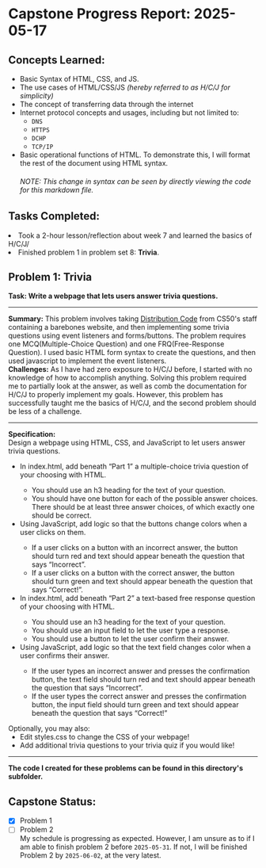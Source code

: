 # Capstone Progress Report: 2025-05-17

## Concepts Learned:
* Basic Syntax of HTML, CSS, and JS.
* The use cases of HTML/CSS/JS *(hereby referred to as H/C/J for simplicity)*
* The concept of transferring data through the internet
* Internet protocol concepts and usages, including but not limited to:
    - `DNS`
    - `HTTPS`
    - `DCHP`
    - `TCP/IP`
* Basic operational functions of HTML. To demonstrate this, I will format the rest of the document using HTML syntax. 
    <h6>NOTE: This change in syntax can be seen by directly viewing the code for this markdown file.

<h2>Tasks Completed: </h2>
 <li> Took a 2-hour lesson/reflection about week 7 and learned the basics of H/C/J/
 <li> Finished problem 1 in problem set 8: <b>Trivia</b>.

<h2>Problem 1: Trivia</h2>
 <b>Task: Write a webpage that lets users answer trivia questions.</b> <br>

 <hr> 

 <b>Summary:</b>
This problem involves taking <u>Distribution Code</u> from CS50's staff containing a barebones website, and then implementing some trivia questions using event listeners and forms/buttons. The problem requires one MCQ(Multiple-Choice Question) and one FRQ(Free-Response Question). I used basic HTML form syntax to create the questions, and then used javascript to implement the event listeners. <br>
<b>Challenges:</b>
As I have had zero exposure to H/C/J before, I started with no knowledge of how to accomplish anything. Solving this problem required me to partially look at the answer, as well as comb the documentation for H/C/J to properly implement my goals. However, this problem has successfully taught me the basics of H/C/J, and the second problem should be less of a challenge.
  

<hr>

<b>Specification:</b> <br>
Design a webpage using HTML, CSS, and JavaScript to let users answer trivia questions.
<ul>
<li>In index.html, add beneath “Part 1” a multiple-choice trivia question of your choosing with HTML.</li>
    <ul>
    <li>You should use an h3 heading for the text of your question.</li>
    <li>You should have one button for each of the possible answer choices. There should be at least three answer choices, of which exactly one should be correct.</li>
    </ul>
<li>Using JavaScript, add logic so that the buttons change colors when a user clicks on them.</li>
    <ul>
    <li>If a user clicks on a button with an incorrect answer, the button should turn red and text should appear beneath the question that says “Incorrect”.</li>
    <li>If a user clicks on a button with the correct answer, the button should turn green and text should appear beneath the question that says “Correct!”.</li>
    </ul>
<li>In index.html, add beneath “Part 2” a text-based free response question of your choosing with HTML.</li>
    <ul>
    <li>You should use an h3 heading for the text of your question.</li>
    <li>You should use an input field to let the user type a response.</li>
    <li>You should use a button to let the user confirm their answer.</li>
    </ul>
<li>Using JavaScript, add logic so that the text field changes color when a user confirms their answer.</li>
    <ul>
    <li>If the user types an incorrect answer and presses the confirmation button, the text field should turn red and text should appear beneath the question that says “Incorrect”.</li>
    <li>If the user types the correct answer and presses the confirmation button, the input field should turn green and text should appear beneath the question that says “Correct!”</li>
    </ul>
</ul>
Optionally, you may also:
<ul>
<li>Edit styles.css to change the CSS of your webpage!</li>
<li>Add additional trivia questions to your trivia quiz if you would like!</li>
</ul>

<hr>

<strong>The code I created for these problems can be found in this directory's subfolder.</strong>

## Capstone Status:
- [x] Problem 1 
- [ ] Problem 2   
My schedule is progressing as expected. However, I am unsure as to if I am able to finish problem 2 before <code>2025-05-31</code>. If not, I will be finished Problem 2 by <code>2025-06-02</code>, at the very latest.